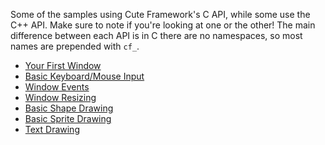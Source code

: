 [](/header.md ':include')

Some of the samples using Cute Framework's C API, while some use the C++ API. Make sure to note if you're looking at one or the other! The main difference between each API is in C there are no namespaces, so most names are prepended with `cf_`.

- [Your First Window](https://github.com/RandyGaul/cute_framework/blob/master/samples/window.cpp)
- [Basic Keyboard/Mouse Input](https://github.com/RandyGaul/cute_framework/blob/master/samples/basic_input.c)
- [Window Events](https://github.com/RandyGaul/cute_framework/blob/master/samples/window_events.c)
- [Window Resizing](https://github.com/RandyGaul/cute_framework/blob/master/samples/window_resizing.cpp)
- [Basic Shape Drawing](https://github.com/RandyGaul/cute_framework/blob/master/samples/basic_shapes.cpp)
- [Basic Sprite Drawing](https://github.com/RandyGaul/cute_framework/blob/master/samples/basic_sprite.cpp)
- [Text Drawing](https://github.com/RandyGaul/cute_framework/blob/master/samples/text_drawing.cpp)
